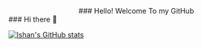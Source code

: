 <div id="header" align="center">
  ### Hello! Welcome To my GitHub
</div>
### Hi there 👋

[![Ishan's GitHub stats](https://github-readme-stats.vercel.app/api?username=ishanshre&show_icons=true&theme=tokyonight)](https://github.com/anuraghazra/github-readme-stats)

<!--
**ishanshre/ishanshre** is a ✨ _special_ ✨ repository because its `README.md` (this file) appears on your GitHub profile.

Here are some ideas to get you started:

- 🔭 I’m currently working on ...
- 🌱 I’m currently learning ...
- 👯 I’m looking to collaborate on ...
- 🤔 I’m looking for help with ...
- 💬 Ask me about ...
- 📫 How to reach me: ...
- 😄 Pronouns: ...
- ⚡ Fun fact: ...
-->
